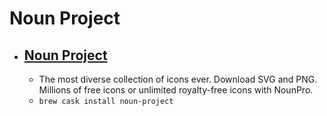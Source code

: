 # Noun Project
- [Noun Project](https://thenounproject.com/)
  - 
  - The most diverse collection of icons ever. Download SVG and PNG. Millions of free icons or unlimited royalty-free icons with NounPro.
  - `brew cask install noun-project`
